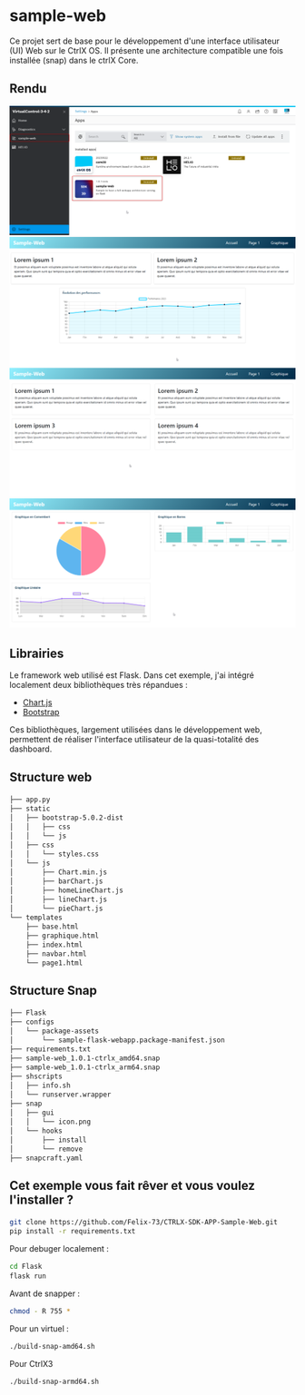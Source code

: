 # sample-web

Ce projet sert de base pour le développement d'une interface utilisateur (UI) Web sur le CtrlX OS. Il présente une architecture compatible une fois installée (snap) dans le ctrlX Core.
## Rendu 

![alt text](ReadmePic/app.png)
![alt text](ReadmePic/home.png)
![alt text](ReadmePic/page1.png)
![alt text](ReadmePic/graphic.png)

## Librairies

Le framework web utilisé est Flask. Dans cet exemple, j'ai intégré localement deux bibliothèques très répandues :

- [Chart.js](https://www.chartjs.org/)
- [Bootstrap](https://getbootstrap.com/)

Ces bibliothèques, largement utilisées dans le développement web, permettent de réaliser l'interface utilisateur de la quasi-totalité des dashboard.
## Structure web

```
├── app.py
├── static
│   ├── bootstrap-5.0.2-dist
│   │   ├── css
│   │   └── js
│   ├── css
│   │   └── styles.css
│   └── js
│       ├── Chart.min.js
│       ├── barChart.js
│       ├── homeLineChart.js
│       ├── lineChart.js
│       └── pieChart.js
└── templates
    ├── base.html
    ├── graphique.html
    ├── index.html
    ├── navbar.html
    └── page1.html
```

## Structure Snap

```
├── Flask
├── configs
│   └── package-assets
│       └── sample-flask-webapp.package-manifest.json
├── requirements.txt
├── sample-web_1.0.1-ctrlx_amd64.snap
├── sample-web_1.0.1-ctrlx_arm64.snap
├── shscripts
│   ├── info.sh
│   └── runserver.wrapper
├── snap
│   ├── gui
│   │   └── icon.png
│   └── hooks
│       ├── install
│       └── remove
├── snapcraft.yaml
```

## Cet exemple vous fait rêver et vous voulez l'installer ?

```bash
git clone https://github.com/Felix-73/CTRLX-SDK-APP-Sample-Web.git
pip install -r requirements.txt
```
Pour debuger localement :

```bash
cd Flask
flask run
```
Avant de snapper :
```bash
chmod - R 755 *
```
Pour un virtuel : 
```bash
./build-snap-amd64.sh  
```
Pour CtrlX3
```bash
./build-snap-armd64.sh